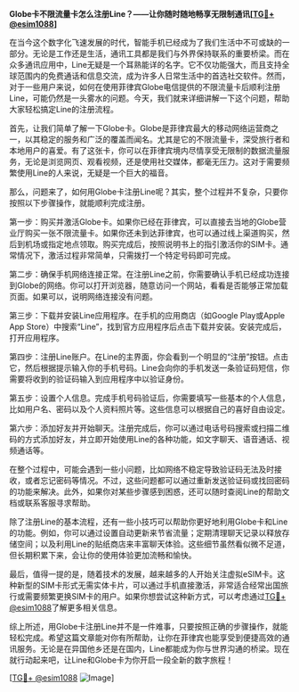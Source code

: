 **Globe卡不限流量卡怎么注册Line？——让你随时随地畅享无限制通讯[[TG💪+ @esim1088](https://t.me/s/esim1088)]**

在当今这个数字化飞速发展的时代，智能手机已经成为了我们生活中不可或缺的一部分。无论是工作还是生活，通讯工具都是我们与外界保持联系的重要桥梁。而在众多通讯应用中，Line无疑是一个耳熟能详的名字。它不仅功能强大，而且支持全球范围内的免费通话和信息交流，成为许多人日常生活中的首选社交软件。然而，对于一些用户来说，如何在使用菲律宾Globe电信提供的不限流量卡后顺利注册Line，可能仍然是一头雾水的问题。今天，我们就来详细讲解一下这个问题，帮助大家轻松搞定Line的注册流程。

首先，让我们简单了解一下Globe卡。Globe是菲律宾最大的移动网络运营商之一，以其稳定的服务和广泛的覆盖而闻名。尤其是它的不限流量卡，深受旅行者和本地用户的喜爱。有了这张卡，你可以在菲律宾境内尽情享受无限制的数据流量服务，无论是浏览网页、观看视频，还是使用社交媒体，都毫无压力。这对于需要频繁使用Line的人来说，无疑是一个巨大的福音。

那么，问题来了，如何用Globe卡注册Line呢？其实，整个过程并不复杂，只要你按照以下步骤操作，就能顺利完成注册。

第一步：购买并激活Globe卡。如果你已经在菲律宾，可以直接去当地的Globe营业厅购买一张不限流量卡。如果你还未到达菲律宾，也可以通过线上渠道购买，然后到机场或指定地点领取。购买完成后，按照说明书上的指引激活你的SIM卡。通常情况下，激活过程非常简单，只需拨打一个特定号码即可完成。

第二步：确保手机网络连接正常。在注册Line之前，你需要确认手机已经成功连接到Globe的网络。你可以打开浏览器，随意访问一个网站，看看是否能够正常加载页面。如果可以，说明网络连接没有问题。

第三步：下载并安装Line应用程序。在手机的应用商店（如Google Play或Apple App Store）中搜索“Line”，找到官方应用程序后点击下载并安装。安装完成后，打开应用程序。

第四步：注册Line账户。在Line的主界面，你会看到一个明显的“注册”按钮。点击它，然后根据提示输入你的手机号码。Line会向你的手机发送一条验证码短信，你需要将收到的验证码输入到应用程序中以验证身份。

第五步：设置个人信息。完成手机号码验证后，你需要填写一些基本的个人信息，比如用户名、密码以及个人资料照片等。这些信息可以根据自己的喜好自由设定。

第六步：添加好友并开始聊天。注册完成后，你可以通过电话号码搜索或扫描二维码的方式添加好友，并立即开始使用Line的各种功能，如文字聊天、语音通话、视频通话等。

在整个过程中，可能会遇到一些小问题，比如网络不稳定导致验证码无法及时接收，或者忘记密码等情况。不过，这些问题都可以通过重新发送验证码或找回密码的功能来解决。此外，如果你对某些步骤感到困惑，还可以随时查阅Line的帮助文档或联系客服寻求帮助。

除了注册Line的基本流程，还有一些小技巧可以帮助你更好地利用Globe卡和Line的功能。例如，你可以通过设置自动更新来节省流量；定期清理聊天记录以释放存储空间；以及利用Line的贴纸商店来丰富聊天体验。这些细节虽然看似微不足道，但长期积累下来，会让你的使用体验更加流畅和愉快。

最后，值得一提的是，随着技术的发展，越来越多的人开始关注虚拟eSIM卡。这种新型的SIM卡形式无需实体卡片，可以通过手机直接激活，非常适合经常出国旅行或需要频繁更换SIM卡的用户。如果你想尝试这种新方式，可以考虑通过[TG💪+ @esim1088](https://t.me/s/esim1088)了解更多相关信息。

综上所述，用Globe卡注册Line并不是一件难事，只要按照正确的步骤操作，就能轻松完成。希望这篇文章能对你有所帮助，让你在菲律宾也能享受到便捷高效的通讯服务。无论是在异国他乡还是在国内，Line都能成为你与世界沟通的桥梁。现在就行动起来吧，让Line和Globe卡为你开启一段全新的数字旅程！

[[TG💪+ @esim1088](https://t.me/s/esim1088) ![Image](https://i.postimg.cc/4NQfJmqS/Snipaste-2025-05-13-00-14-12.png)]